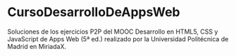 # CursoDesarrolloDeAppsWeb
Soluciones de los ejercicios P2P del MOOC Desarrollo en HTML5, CSS y JavaScript de Apps Web (5ª ed.) realizado por la Universidad Politécnica de Madrid en MiriadaX.
